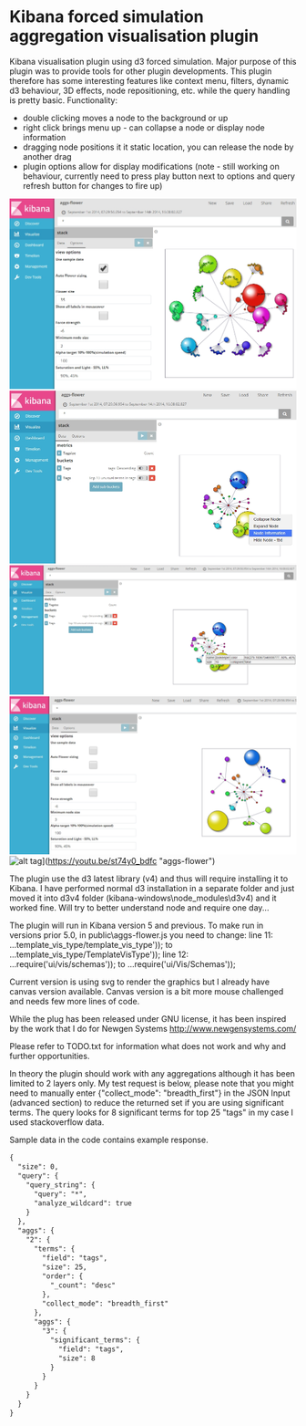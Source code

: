# Kibana forced simulation aggregation visualisation plugin

Kibana visualisation plugin using d3 forced simulation. Major purpose of this plugin was to provide tools for other plugin developments. 
This plugin therefore has some interesting features like context menu, filters, dynamic d3 behaviour, 3D effects, node repositioning, etc. while the query handling is pretty basic.
Functionality:
- double clicking moves a node to the background or up
- right click brings menu up - can collapse a node or display node information
- dragging node positions it it static location, you can release the node by another drag
- plugin options allow for display modifications (note - still working on behaviour, currently need to press play button next to options and query refresh button for changes to fire up)

![alt tag](https://github.com/commsart/aggs-flower/raw/master/pics/plug1.jpg)
![alt tag](https://github.com/commsart/aggs-flower/raw/master/pics/plug2.jpg)
![alt tag](https://github.com/commsart/aggs-flower/raw/master/pics/plug3.jpg)
![alt tag](https://github.com/commsart/aggs-flower/raw/master/pics/plug4.jpg)
![alt tag](https://youtu.be/st74y0_bdfc/0.jpg)](https://youtu.be/st74y0_bdfc "aggs-flower")

The plugin use the d3 latest library (v4) and thus will require installing it to Kibana. I have performed normal d3 installation in a separate folder and just moved it into d3v4 folder 
(kibana-windows\node_modules\d3v4) and it worked fine. Will try to better understand node and require one day...

The plugin will run in Kibana version 5 and previous. To make run in versions prior 5.0, in public\aggs-flower.js you need to change:
line 11: ...template_vis_type/template_vis_type'));  to   ...template_vis_type/TemplateVisType'));
line 12: ...require('ui/vis/schemas'));   to    ...require('ui/Vis/Schemas'));

Current version is using svg to render the graphics but I already have canvas version available. 
Canvas version is a bit more mouse challenged and needs few more lines of code.

While the plug has been released under GNU license, it has been inspired by the work that I do for Newgen Systems http://www.newgensystems.com/ </p>

Please refer to TODO.txt for information what does not work and why and further opportunities.

In theory the plugin should work with any aggregations although it has been limited to 2 layers only.
My test request is below, please note that you might need to manually enter {"collect_mode": "breadth_first"} in the JSON Input 
(advanced section) to reduce the returned set if you are using significant terms. The query looks for 8 significant terms for top 
25 "tags" in my case I used stackoverflow data.

Sample data in the code contains example response.

```
{
  "size": 0,
  "query": {
	"query_string": {
	  "query": "*",
	  "analyze_wildcard": true
	}
  },
  "aggs": {
	"2": {
	  "terms": {
		"field": "tags",
		"size": 25,
		"order": {
		  "_count": "desc"
		},
		"collect_mode": "breadth_first"
	  },
	  "aggs": {
		"3": {
		  "significant_terms": {
			"field": "tags",
			"size": 8
		  }
		}
	  }
	}
  }
}
```
